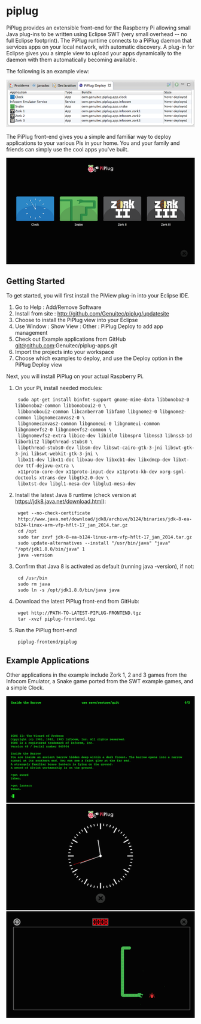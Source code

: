 piplug
======

PiPlug provides an extensible front-end for the Raspberry Pi allowing small Java plug-ins to be written using Eclipse SWT (very small overhead -- no full Eclipse footprint).  The PiPlug runtime connects to a PiPlug daemon that services apps on your local network, with automatic discovery.  A plug-in for Eclipse gives you a simple view to upload your apps dynamically to the daemon with them automatically becoming available.

The following is an example view:

![ScreenShot](docs/images/piplug-view.png?raw=true)

The PiPlug front-end gives you a simple and familiar way to deploy applications to your various Pis in your home. You and your family and friends can simply use the cool apps you've built.

![ScreenShot](docs/images/piplug-apphome.png?raw=true)

Getting Started
---------------

To get started, you will first install the PiView plug-in into your Eclipse IDE.

1. Go to Help : Add/Remove Software 
2. Install from site : http://github.com/Genuitec/piplug/updatesite
3. Choose to install the PiPlug view into your Eclipse
4. Use Window : Show View : Other : PiPlug Deploy to add app management
5. Check out Example applications from GitHub git@github.com:Genuitec/piplug-apps.git
6. Import the projects into your workspace
7. Choose which examples to deploy, and use the Deploy option in the PiPlug Deploy view

Next, you will install PiPlug on your actual Raspberry Pi.

1. On your Pi, install needed modules:

        sudo apt-get install binfmt-support gnome-mime-data libbonobo2-0 libbonobo2-common libbonoboui2-0 \
        libbonoboui2-common libcanberra0 libfam0 libgnome2-0 libgnome2-common libgnomecanvas2-0 \
        libgnomecanvas2-common libgnomeui-0 libgnomeui-common libgnomevfs2-0 libgnomevfs2-common \
        libgnomevfs2-extra libice-dev libidl0 libnspr4 libnss3 libnss3-1d liborbit2 libpthread-stubs0 \
        libpthread-stubs0-dev libsm-dev libswt-cairo-gtk-3-jni libswt-gtk-3-jni libswt-webkit-gtk-3-jni \
        libx11-dev libx11-doc libxau-dev libxcb1-dev libxdmcp-dev libxt-dev ttf-dejavu-extra \
        x11proto-core-dev x11proto-input-dev x11proto-kb-dev xorg-sgml-doctools xtrans-dev libgtk2.0-dev \
        libxtst-dev libgl1-mesa-dev libglu1-mesa-dev

2. Install the latest Java 8 runtime (check version at https://jdk8.java.net/download.html):

        wget --no-check-certificate
        http://www.java.net/download/jdk8/archive/b124/binaries/jdk-8-ea-b124-linux-arm-vfp-hflt-17_jan_2014.tar.gz
        cd /opt
        sudo tar zxvf jdk-8-ea-b124-linux-arm-vfp-hflt-17_jan_2014.tar.gz
        sudo update-alternatives --install "/usr/bin/java" "java" "/opt/jdk1.8.0/bin/java" 1
        java -version
        
3. Confirm that Java 8 is activated as default (running java -version), if not:

        cd /usr/bin
        sudo rm java
        sudo ln -s /opt/jdk1.8.0/bin/java java
        
4. Download the latest PiPlug front-end from GitHub:

        wget http://PATH-TO-LATEST-PIPLUG-FRONTEND.tgz
        tar -xvzf piplug-frontend.tgz
        
5. Run the PiPlug front-end!

        piplug-frontend/piplug

Example Applications
--------------------

Other applications in the example include Zork 1, 2 and 3 games from the Infocom Emulator, a Snake game ported from the SWT example games, and a simple Clock.

![ScreenShot](docs/images/piplug-zork2.png?raw=true)
![ScreenShot](docs/images/piplug-clock.png?raw=true)
![ScreenShot](docs/images/piplug-snake.png?raw=true)
